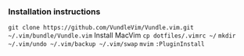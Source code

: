 ### Installation instructions
`git clone https://github.com/VundleVim/Vundle.vim.git ~/.vim/bundle/Vundle.vim`
Install MacVim
`cp dotfiles/.vimrc ~/`
`mkdir ~/.vim/undo ~/.vim/backup ~/.vim/swap`
`mvim`
`:PluginInstall`
